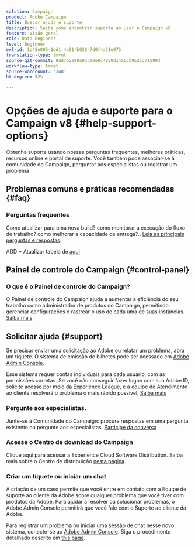 ```yaml
---
solution: Campaign
product: Adobe Campaign
title: Buscar ajuda e suporte
description: Saiba como encontrar suporte ao usar o Campaign v8
feature: Visão geral
role: Data Engineer
level: Beginner
exl-id: 1c45e005-1dd1-4b91-b928-7d0f4a51e075
translation-type: tm+mt
source-git-commit: 8dd7b5a99a0cda0e0c4850d14a6cb95253715803
workflow-type: tm+mt
source-wordcount: '348'
ht-degree: 52%

---
```


# Opções de ajuda e suporte para o Campaign v8 {#help-support-options}

Obtenha suporte usando nossas perguntas frequentes, melhores práticas, recursos online e portal de suporte. Você também pode associar-se à comunidade do Campaign, perguntar aos especialistas ou registrar um problema

## Problemas comuns e práticas recomendadas {#faq}

### Perguntas frequentes

Como atualizar para uma nova build? como monitorar a execução do fluxo de trabalho? como melhorar a capacidade de entrega?.. [Leia as principais perguntas e respostas](campaign-faq.md).

ADD + Atualizar tabela de [aqui](https://experienceleague.adobe.com/docs/campaign-classic/using/getting-started/support.html?lang=en#faq)

## Painel de controle do Campaign {#control-panel}

### O que é o Painel de controle do Campaign?

O Painel de controle do Campaign ajuda a aumentar a eficiência do seu trabalho como administrador de produtos do Campaign, permitindo gerenciar configurações e rastrear o uso de cada uma de suas instâncias.
[Saiba mais](../config/self-service.md)

## Solicitar ajuda {#support}

Se precisar enviar uma solicitação ao Adobe ou relatar um problema, abra um tíquete. O sistema de emissão de bilhetes pode ser acessado em [Adobe Admin Console](https://adminConsole.adobe.com/overview).

Esse sistema requer contas individuais para cada usuário, com as permissões corretas. Se você não conseguir fazer logon com sua Adobe ID, solicite acesso por meio da Experience League, e a equipe de Atendimento ao cliente resolverá o problema o mais rápido possível. [Saiba mais](https://helpx.adobe.com/br/enterprise/using/support-for-experience-cloud.html)

### Pergunte aos especialistas.

Junte-se à Comunidade do Campaign: procure respostas em uma pergunta existente ou pergunte aos especialistas. [Participe da conversa](https://experienceleaguecommunities.adobe.cadobe-campaign-classic/ct-p/adobe-campaign-classic-community)

### Acesse o Centro de download do Campaign

[](https://experience.adobe.com/#/downloads/content/software-distributicampaign.html)Clique aqui para acessar a Experience Cloud Software Distribution.
Saiba mais sobre o Centro de distribuição [nesta página](https://docs.adobe.com/content/heexperience-cloud/software-distribution/home.html).

### Criar um tíquete ou iniciar um chat

A criação de um caso permite que você entre em contato com a Equipe de suporte ao cliente da Adobe sobre qualquer problema que você tiver com produtos da Adobe. Para ajudar a resolver ou solucionar problemas, o Adobe Admin Console permitirá que você fale com o Suporte ao cliente da Adobe.

Para registrar um problema ou iniciar uma sessão de chat nesse novo sistema, conecte-se ao [Adobe Admin Console](https://adminConsole.adobe.com/overview). Siga o procedimento detalhado descrito em [this page](https://helpx.adobe.com/enterprise/using/support-for-experience-cloud.html).
